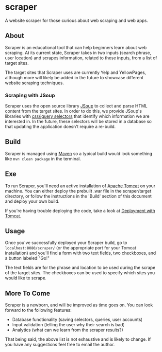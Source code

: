 # scraper
A website scraper for those curious about web scraping and web apps. 

About
-----
Scraper is an educational tool that can help beginners learn about web scraping. At its current state, Scraper takes in two inputs (search phrase, user location) and scrapes information, related to those inputs, from a list of target sites. 

The target sites that Scraper uses are currently Yelp and YellowPages, although more will likely be added in the future to showcase different website scraping techniques. 

### Scraping with JSoup

Scraper uses the open source library [JSoup](https://jsoup.org/) to collect and parse HTML content from the target sites. In order to do this, we provide JSoup's libraries with [css/jquery selectors](https://jsoup.org/cookbook/extracting-data/selector-syntax) that identify which information we are interested in. In the future, these selectors will be stored in a database so that updating the application doesn't require a re-build. 

Build
-----

Scraper is managed using [Maven](https://maven.apache.org/) so a typical build would look something like `mvn clean package` in the terminal. 

Exe
---

To run Scraper, you'll need an active installation of [Apache Tomcat](https://tomcat.apache.org/) on your machine. You can either deploy the prebuilt .war file in the scraper/target directory, or follow the instructions in the 'Build' section of this document and deploy your own build. 

If you're having trouble deploying the code, take a look at [Deployment with Tomcat](https://tomcat.apache.org/tomcat-7.0-doc/appdev/deployment.html#Deployment_With_Tomcat).

Usage
-----

Once you've successfully deployed your Scraper build, go to `localhost:8080/scraper/` (or the appropriate port for your Tomcat installation) and you'll find a form with two text fields, two checkboxes, and a button labeled "Go!"

The text fields are for the phrase and location to be used during the scrape of the target sites. The checkboxes can be used to specify which sites you would like to scrape. 

More To Come
------------

Scraper is a newborn, and will be improved as time goes on. You can look forward to the following features:

* Database functionality (saving selectors, queries, user accounts)
* Input validation (telling the user why their search is bad)
* Analytics (what can we learn from the scraper results?)

That being said, the above list is not exhaustive and is likely to change. If you have any suggestions feel free to email the author.
